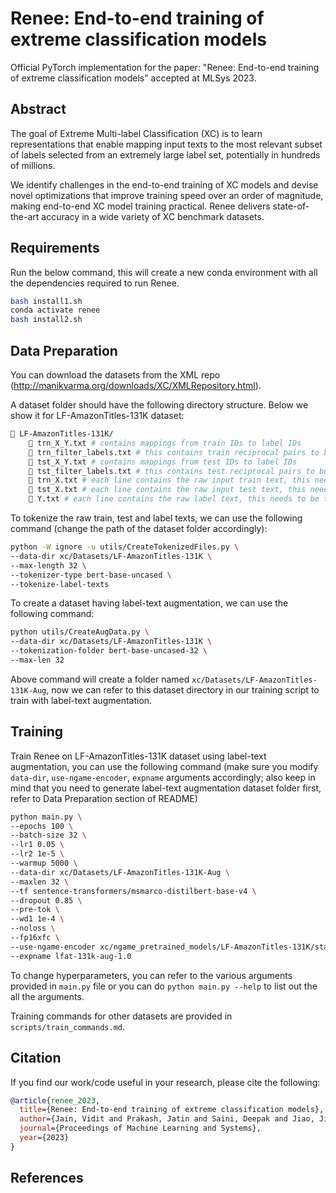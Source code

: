 # Renee: End-to-end training of extreme classification models

Official PyTorch implementation for the paper: "Renee: End-to-end training of extreme classification models" accepted at MLSys 2023.

## Abstract

The goal of Extreme Multi-label Classification (XC) is to learn representations that enable mapping input texts to the most relevant subset of labels selected from an extremely large label set, potentially in hundreds of millions.

We identify challenges in the end-to-end training of XC models and devise novel optimizations that improve training speed over an order of magnitude, making end-to-end XC model training practical. Renee delivers state-of-the-art accuracy in a wide variety of XC benchmark datasets.

## Requirements

Run the below command, this will create a new conda environment with all the dependencies required to run Renee.

```bash
bash install1.sh
conda activate renee
bash install2.sh
```

## Data Preparation
You can download the datasets from the XML repo (http://manikvarma.org/downloads/XC/XMLRepository.html).

A dataset folder should have the following directory structure. Below we show it for LF-AmazonTitles-131K dataset:

```bash
📁 LF-AmazonTitles-131K/
    📄 trn_X_Y.txt # contains mappings from train IDs to label IDs
    📄 trn_filter_labels.txt # this contains train reciprocal pairs to be ignored in evaluation
    📄 tst_X_Y.txt # contains mappings from test IDs to label IDs
    📄 tst_filter_labels.txt # this contains test reciprocal pairs to be ignored in evaluation
    📄 trn_X.txt # each line contains the raw input train text, this needs to be tokenized
    📄 tst_X.txt # each line contains the raw input test text, this needs to be tokenized
    📄 Y.txt # each line contains the raw label text, this needs to be tokenized
```

To tokenize the raw train, test and label texts, we can use the following command (change the path of the dataset folder accordingly):
```bash
python -W ignore -u utils/CreateTokenizedFiles.py \
--data-dir xc/Datasets/LF-AmazonTitles-131K \
--max-length 32 \
--tokenizer-type bert-base-uncased \
--tokenize-label-texts
```

To create a dataset having label-text augmentation, we can use the following command:
```bash
python utils/CreateAugData.py \
--data-dir xc/Datasets/LF-AmazonTitles-131K \
--tokenization-folder bert-base-uncased-32 \
--max-len 32
```

Above command will create a folder named `xc/Datasets/LF-AmazonTitles-131K-Aug`, now we can refer to this dataset directory in our training script to train with label-text augmentation.

## Training

Train Renee on LF-AmazonTitles-131K dataset using label-text augmentation, you can use the following command (make sure you modify `data-dir`, `use-ngame-encoder`, `expname` arguments accordingly; also keep in mind that you need to generate label-text augmentation dataset folder first, refer to Data Preparation section of README)
```bash
python main.py \
--epochs 100 \
--batch-size 32 \
--lr1 0.05 \
--lr2 1e-5 \
--warmup 5000 \
--data-dir xc/Datasets/LF-AmazonTitles-131K-Aug \
--maxlen 32 \
--tf sentence-transformers/msmarco-distilbert-base-v4 \
--dropout 0.85 \
--pre-tok \
--wd1 1e-4 \
--noloss \
--fp16xfc \
--use-ngame-encoder xc/ngame_pretrained_models/LF-AmazonTitles-131K/state_dict.pt \
--expname lfat-131k-aug-1.0
```
To change hyperparameters, you can refer to the various arguments provided in `main.py` file or you can do `python main.py --help` to list out the all the arguments.

Training commands for other datasets are provided in `scripts/train_commands.md`.

## Citation

If you find our work/code useful in your research, please cite the following:

```bibtex
@article{renee_2023,
  title={Renee: End-to-end training of extreme classification models},
  author={Jain, Vidit and Prakash, Jatin and Saini, Deepak and Jiao, Jian and Ramjee, Ramachandran and Varma, Manik},
  journal={Proceedings of Machine Learning and Systems},
  year={2023}
}
```

## References